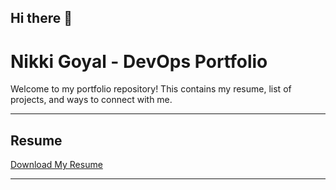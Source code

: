 ## Hi there 👋
# Nikki Goyal - DevOps Portfolio
 Welcome to my portfolio repository! This contains my resume, list of projects, and ways to connect with me.

 ---
 ## Resume
 [Download My Resume](Nikki_Goyal_Resume.pdf)

 ---

<!--
**devops-nikki/devops-nikki** is a ✨ _special_ ✨ repository because its `README.md` (this file) appears on your GitHub profile.

Here are some ideas to get you started:

- 🔭 I’m currently working on ...
- 🌱 I’m currently learning ...
- 👯 I’m looking to collaborate on ...
- 🤔 I’m looking for help with ...
- 💬 Ask me about ...
- 📫 How to reach me: ...
- 😄 Pronouns: ...
- ⚡ Fun fact: ...
-->
